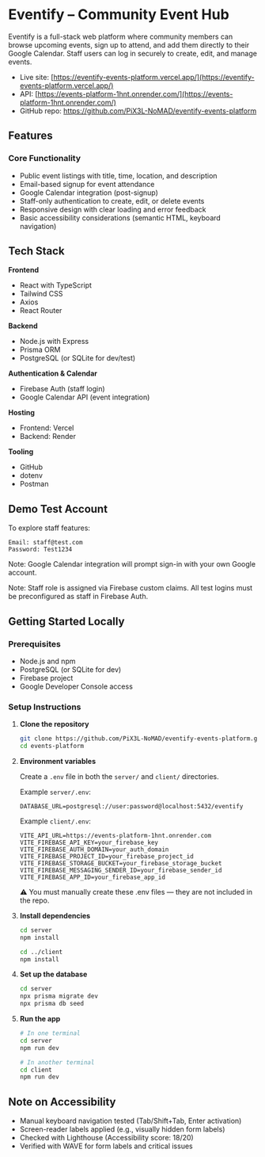 # Eventify – Community Event Hub

Eventify is a full-stack web platform where community members can browse upcoming events, sign up to attend, and add them directly to their Google Calendar. Staff users can log in securely to create, edit, and manage events.

- Live site: [https://eventify-events-platform.vercel.app/](https://eventify-events-platform.vercel.app/)
- API: [https://events-platform-1hnt.onrender.com/](https://events-platform-1hnt.onrender.com/) 
- GitHub repo: https://github.com/PiX3L-NoMAD/eventify-events-platform

## Features

### Core Functionality

- Public event listings with title, time, location, and description
- Email-based signup for event attendance
- Google Calendar integration (post-signup)
- Staff-only authentication to create, edit, or delete events
- Responsive design with clear loading and error feedback
- Basic accessibility considerations (semantic HTML, keyboard navigation)


## Tech Stack

**Frontend**

- React with TypeScript
- Tailwind CSS
- Axios
- React Router

**Backend**

- Node.js with Express
- Prisma ORM
- PostgreSQL (or SQLite for dev/test)

**Authentication & Calendar**

- Firebase Auth (staff login)
- Google Calendar API (event integration)

**Hosting**

- Frontend: Vercel
- Backend: Render

**Tooling**

- GitHub
- dotenv
- Postman


## Demo Test Account

To explore staff features:

```
Email: staff@test.com
Password: Test1234
```

Note: Google Calendar integration will prompt sign-in with your own Google account.

Note: Staff role is assigned via Firebase custom claims. All test logins must be preconfigured as staff in Firebase Auth.


## Getting Started Locally

### Prerequisites

- Node.js and npm
- PostgreSQL (or SQLite for dev)
- Firebase project
- Google Developer Console access


### Setup Instructions

1. **Clone the repository**
   ```bash
   git clone https://github.com/PiX3L-NoMAD/eventify-events-platform.git
   cd events-platform
   ```
2. **Environment variables**

   Create a `.env` file in both the `server/` and `client/` directories.

   Example `server/.env`:
   ```env
   DATABASE_URL=postgresql://user:password@localhost:5432/eventify
   ```

   Example `client/.env`:
   ```env
   VITE_API_URL=https://events-platform-1hnt.onrender.com
   VITE_FIREBASE_API_KEY=your_firebase_key
   VITE_FIREBASE_AUTH_DOMAIN=your_auth_domain
   VITE_FIREBASE_PROJECT_ID=your_firebase_project_id
   VITE_FIREBASE_STORAGE_BUCKET=your_firebase_storage_bucket
   VITE_FIREBASE_MESSAGING_SENDER_ID=your_firebase_sender_id
   VITE_FIREBASE_APP_ID=your_firebase_app_id
   ```
   ⚠️ You must manually create these .env files — they are not included in the repo.

3. **Install dependencies**
   ```bash
   cd server
   npm install

   cd ../client
   npm install
   ```

4. **Set up the database**
   ```bash
   cd server
   npx prisma migrate dev
   npx prisma db seed
   ```

5. **Run the app**
   ```bash
   # In one terminal
   cd server
   npm run dev
   ```

   ```bash
   # In another terminal
   cd client
   npm run dev
   ```
## Note on Accessibility

- Manual keyboard navigation tested (Tab/Shift+Tab, Enter activation)
- Screen-reader labels applied (e.g., visually hidden form labels)
- Checked with Lighthouse (Accessibility score: 18/20)
- Verified with WAVE for form labels and critical issues